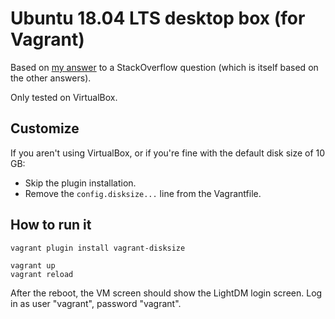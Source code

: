 # Ubuntu 18.04 LTS desktop box (for Vagrant)

Based on [my answer](https://stackoverflow.com/questions/18878117/using-vagrant-to-run-virtual-machines-with-desktop-environment/53363591#53363591) to a StackOverflow question (which is itself based on the other answers).

Only tested on VirtualBox.

## Customize

If you aren't using VirtualBox, or if you're fine with the default disk size of 10 GB:

- Skip the plugin installation.
- Remove the `config.disksize...` line from the Vagrantfile.

## How to run it

```
vagrant plugin install vagrant-disksize

vagrant up
vagrant reload
```

After the reboot, the VM screen should show the LightDM login screen.
Log in as user "vagrant", password "vagrant".
